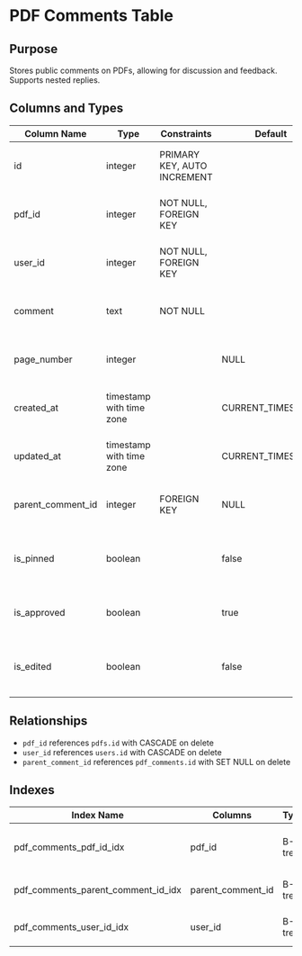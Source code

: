 # PDF Comments Table

## Purpose
Stores public comments on PDFs, allowing for discussion and feedback. Supports nested replies.

## Columns and Types

| Column Name | Type | Constraints | Default | Description |
|-------------|------|-------------|---------|-------------|
| id | integer | PRIMARY KEY, AUTO INCREMENT | | Unique identifier for the comment |
| pdf_id | integer | NOT NULL, FOREIGN KEY | | ID of the PDF being commented on |
| user_id | integer | NOT NULL, FOREIGN KEY | | ID of the user who made the comment |
| comment | text | NOT NULL | | The content of the comment |
| page_number | integer | | NULL | Page of the PDF the comment refers to |
| created_at | timestamp with time zone | | CURRENT_TIMESTAMP | When the comment was created |
| updated_at | timestamp with time zone | | CURRENT_TIMESTAMP | When the comment was last updated |
| parent_comment_id | integer | FOREIGN KEY | NULL | ID of the parent comment (for replies) |
| is_pinned | boolean | | false | Whether the comment is pinned by a moderator |
| is_approved | boolean | | true | Whether the comment is visible |
| is_edited | boolean | | false | Whether the comment has been edited |

## Relationships
- `pdf_id` references `pdfs.id` with CASCADE on delete
- `user_id` references `users.id` with CASCADE on delete
- `parent_comment_id` references `pdf_comments.id` with SET NULL on delete

## Indexes
| Index Name | Columns | Type | Description |
|------------|---------|------|-------------|
| pdf_comments_pdf_id_idx | pdf_id | B-tree | Quickly fetch comments for a PDF |
| pdf_comments_parent_comment_id_idx | parent_comment_id | B-tree | Retrieve replies for a comment |
| pdf_comments_user_id_idx | user_id | B-tree | Lookup comments by user |
